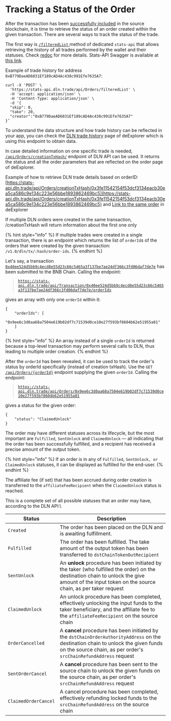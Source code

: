 # Tracking a Status of the Order

After the transaction has been [successfully included](broken-reference) in the source blockchain, it is time to retrieve the status of an order created within the given transaction. There are several ways to track the status of the trade.

The first way is [`/filteredList`](https://stats-api.dln.trade/redoc/index.html?url=/swagger/v1/swagger.json#tag/Orders/operation/Orders\_GetOrders)[ ](https://stats-api.dln.trade/redoc/index.html?url=/swagger/v1/swagger.json#tag/Orders/operation/Orders\_GetOrders)method of dedicated `stats-api` that allows retrieving the history of all trades performed by the wallet and their statuses. Check [redoc](https://stats-api.dln.trade/redoc/index.html?url=/swagger/v1/swagger.json#tag/Orders/operation/Orders\_GetOrders) for more details. Stats-API Swagger is available at [this link](https://stats-api.dln.trade/swagger/index.html#/).

Example of trade history for address `0xB779DaeAD6031Ef189cAD4Ac438c991Efe7635A7`:

```
curl -X 'POST' \
  'https://stats-api.dln.trade/api/Orders/filteredList' \
  -H 'accept: application/json' \
  -H 'Content-Type: application/json' \
  -d '{
  "skip": 0,
  "take": 20,
  "creator":"0xB779DaeAD6031Ef189cAD4Ac438c991Efe7635A7"
}’
```

To understand the data structure and how trade history can be reflected in your app, you can check the [DLN trade history](https://app.debridge.finance/orders) page of deExplorer which is using this endpoint to obtain data.

In case detailed information on one specific trade is needed, [`/api/Orders/creationTxHash/`](https://dln-api.debridge.finance/swagger/index.html#/Orders/Orders\_GetOrderByCreationTx) endpoint of DLN API can be used. It returns the status and all the order parameters that are reflected on the order page of deExplorer.

Example of how to retrieve DLN trade details based on orderID: [https://stats-api.dln.trade/api/Orders/creationTxHash/0x3fe11542154f53dcf3134eacb30ea5ca586c9e134c223e56bbe1893862469bc5](https://stats-api.dln.trade/api/Orders/creationTxHash/0x3fe11542154f53dcf3134eacb30ea5ca586c9e134c223e56bbe1893862469bc5) and [Link to the same order](https://app.debridge.finance/order?orderId=0x313d90a13e5f54efa3c065a98f1434c59d12ba9f4da8b224533bc56b6ed40d82) in deExplorer

If multiple DLN orders were created in the same transaction, /creationTxHash will return information about the first one only

{% hint style="info" %}
If multiple trades were created in a single transaction, there is an endpoint which returns the list of `orderId`s of the orders that were created by the given transaction: `/v1.0/dln/tx/:hash/order-ids`.
{% endhint %}

Let's say, a transaction [`0x40ee524d5bb9c4ecd8e55d23c66c5465a3f137be7ae24df366c3fd06daf7de7e`](https://bscscan.com/tx/0x40ee524d5bb9c4ecd8e55d23c66c5465a3f137be7ae24df366c3fd06daf7de7e) has been submitted to the BNB Chain. Calling the endpoint:

> [`https://stats-api.dln.trade/api/Transaction/0x40ee524d5bb9c4ecd8e55d23c66c5465a3f137be7ae24df366c3fd06daf7de7e/orderIds`](https://stats-api.dln.trade/api/Transaction/0x40ee524d5bb9c4ecd8e55d23c66c5465a3f137be7ae24df366c3fd06daf7de7e/orderIds)

gives an array with only one `orderId` within it:

```
{
    "orderIds": [
        "0x9ee6c3d0aa68a7504e619b02df7c71539d0ce10e27f593bf8604b62e51955a01"
    ]
}
```

{% hint style="info" %}
An array instead of a single `orderId` is returned because a top-level transaction may perform several calls to DLN, thus leading to multiple order creation.
{% endhint %}

After the `orderId` has been revealed, it can be used to track the order's status by orderId specifically (instead of creation txHash). Use the `GET` [`/api/Orders/{orderId}`](https://stats-api.dln.trade/swagger/index.html#/Orders/Orders\_GetOrder) endpoint supplying the given `orderId`. Calling the endpoint:

> [`https://stats-api.dln.trade/api/Orders/0x9ee6c3d0aa68a7504e619b02df7c71539d0ce10e27f593bf8604b62e51955a01`](https://stats-api.dln.trade/api/Orders/0x9ee6c3d0aa68a7504e619b02df7c71539d0ce10e27f593bf8604b62e51955a01)

gives a status for the given order:

```
{
    "status": "ClaimedUnlock"
}
```

The order may have different statuses across its lifecycle, but the most important are `Fulfilled`, `SentUnlock` and `ClaimedUnlock` — all indicating that the order has been successfully fulfilled, and a recipient has received a precise amount of the output token.

{% hint style="info" %}
If an order is in any of `Fulfilled`, `SentUnlock, or` `ClaimedUnlock` statuses, it can be displayed as fulfilled for the end-user.
{% endhint %}

The affiliate fee (if set) that has been accrued during order creation is transferred to the `affiliateFeeRecipient` when the `ClaimedUnlock` status is reached.

This is a complete set of all possible statuses that an order may have, according to the DLN API:\


| Status               | Description                                                                                                                                                                                             |
| -------------------- | ------------------------------------------------------------------------------------------------------------------------------------------------------------------------------------------------------- |
| `Created`            | The order has been placed on the DLN and is awaiting fulfillment.                                                                                                                                       |
| `Fulfilled`          | The order has been fulfilled. The take amount of the output token has been transferred to `dstChainTokenOutRecipient`                                                                                   |
| `SentUnlock`         | An **unlock** procedure has been initiated by the taker (who fulfilled the order) on the destination chain to unlock the give amount of the input token on the source chain, as per taker request       |
| `ClaimedUnlock`      | An unlock procedure has been completed, effectively unlocking the input funds to the taker beneficiary, and the affiliate fee to the `affiliateFeeRecipient` on the source chain                        |
| `OrderCancelled`     | A **cancel** procedure has been initiated by the `dstChainOrderAuthorityAddress` on the destination chain to unlock the given funds on the source chain, as per order's `srcChainRefundAddress` request |
| `SentOrderCancel`    | A **cancel** procedure has been sent to the source chain to unlock the given funds on the source chain, as per order's `srcChainRefundAddress` request                                                  |
| `ClaimedOrderCancel` | A cancel procedure has been completed, effectively refunding locked funds to the `srcChainRefundAddress` on the source chain                                                                            |
